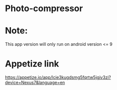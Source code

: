 # Photo-compressor

# Note:
This app version will only run on android version <= 9

# Appetize link
https://appetize.io/app/lcie3kugdsmg5fqrtw5jgjv3zi?device=Nexus7&language=en
